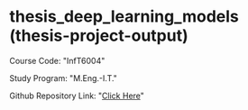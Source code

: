 # thesis_deep_learning_models (thesis-project-output)

Course Code: "InfT6004"

Study Program: "M.Eng.-I.T."

Github Repository Link: "[Click Here](https://github.com/ahiyantra/thesis_deep_learning_models)"
